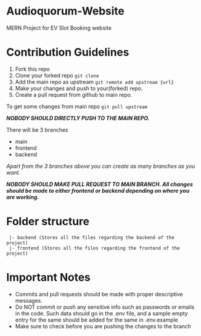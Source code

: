 # Audioquorum-Website
MERN Project for EV Slot Booking website


# Contribution Guidelines

1. Fork this repo
2. Clone your forked repo `git clone`
3. Add the main repo as upstream `git remote add upstream {url}`
4. Make your changes and push to your(forked) repo.
5. Create a pull request from github to main repo.

To get some changes from main repo `git pull upstream`

__*NOBODY SHOULD DIRECTLY PUSH TO THE MAIN REPO.*__

There will be 3 branches
- main
- frontend
- backend

_Apart from the 3 branches above you can create as many branches as you want._

__*NOBODY SHOULD MAKE PULL REQUEST TO MAIN BRANCH. All changes should be made to either frontend or backend depending on where you are working.*__


# Folder structure
```
 |- backend (Stores all the files regarding the backend of the project)
 |- frontend (Stores all the files regarding the frontend of the project)
```


# Important Notes
- Commits and pull requests should be made with proper descriptive messages.
- Do NOT commit or push any sensitive info such as passwords or emails in the code. Such data should go in the .env file, and a sample empty entry for the same should be added for the same in .env.example
- Make sure to check before you are pushing the changes to the branch
